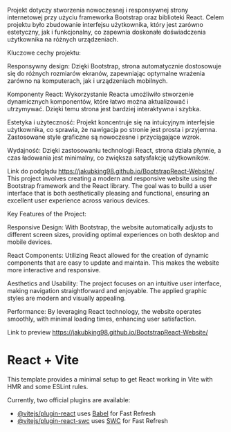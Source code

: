 Projekt dotyczy stworzenia nowoczesnej i responsywnej strony internetowej przy użyciu frameworka Bootstrap oraz biblioteki React. Celem projektu było zbudowanie interfejsu użytkownika, który jest zarówno estetyczny, jak i funkcjonalny, co zapewnia doskonałe doświadczenia użytkownika na różnych urządzeniach.

Kluczowe cechy projektu:

Responsywny design: Dzięki Bootstrap, strona automatycznie dostosowuje się do różnych rozmiarów ekranów, zapewniając optymalne wrażenia zarówno na komputerach, jak i urządzeniach mobilnych.

Komponenty React: Wykorzystanie Reacta umożliwiło stworzenie dynamicznych komponentów, które łatwo można aktualizować i utrzymywać. Dzięki temu strona jest bardziej interaktywna i szybka.

Estetyka i użyteczność: Projekt koncentruje się na intuicyjnym interfejsie użytkownika, co sprawia, że nawigacja po stronie jest prosta i przyjemna. Zastosowane style graficzne są nowoczesne i przyciągające wzrok.

Wydajność: Dzięki zastosowaniu technologii React, strona działa płynnie, a czas ładowania jest minimalny, co zwiększa satysfakcję użytkowników.

Link do podglądu https://jakubking98.github.io/BootstrapReact-Website/
.
This project involves creating a modern and responsive website using the Bootstrap framework and the React library. The goal was to build a user interface that is both aesthetically pleasing and functional, ensuring an excellent user experience across various devices.

Key Features of the Project:

Responsive Design: With Bootstrap, the website automatically adjusts to different screen sizes, providing optimal experiences on both desktop and mobile devices.

React Components: Utilizing React allowed for the creation of dynamic components that are easy to update and maintain. This makes the website more interactive and responsive.

Aesthetics and Usability: The project focuses on an intuitive user interface, making navigation straightforward and enjoyable. The applied graphic styles are modern and visually appealing.

Performance: By leveraging React technology, the website operates smoothly, with minimal loading times, enhancing user satisfaction.

Link to preview https://jakubking98.github.io/BootstrapReact-Website/ 


# React + Vite

This template provides a minimal setup to get React working in Vite with HMR and some ESLint rules.

Currently, two official plugins are available:

- [@vitejs/plugin-react](https://github.com/vitejs/vite-plugin-react/blob/main/packages/plugin-react/README.md) uses [Babel](https://babeljs.io/) for Fast Refresh
- [@vitejs/plugin-react-swc](https://github.com/vitejs/vite-plugin-react-swc) uses [SWC](https://swc.rs/) for Fast Refresh
